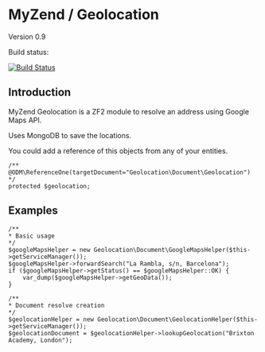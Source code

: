MyZend / Geolocation
=======
Version 0.9

Build status:

[![Build Status](https://travis-ci.org/m0t0r/MyZend_Geolocation.png?branch=master)](https://travis-ci.org/m0t0r/MyZend_Geolocation)


Introduction
------------

MyZend Geolocation is a ZF2 module to resolve an address using Google Maps API.

Uses MongoDB to save the locations.

You could add a reference of this objects from any of your entities.
```
/** @ODM\ReferenceOne(targetDocument="Geolocation\Document\Geolocation") */
protected $geolocation;
```

Examples
------------
```
/**
* Basic usage
*/
$googleMapsHelper = new Geolocation\Document\GoogleMapsHelper($this->getServiceManager());
$googleMapsHelper->forwardSearch("La Rambla, s/n, Barcelona");
if ($googleMapsHelper->getStatus() == $googleMapsHelper::OK) {
	var_dump($googleMapsHelper->getGeoData());
}
```

```
/**
* Document resolve creation
*/
$geolocationHelper = new Geolocation\Document\GeolocationHelper($this->getServiceManager());
$geolocationDocument = $geolocationHelper->lookupGeolocation("Brixton Academy, London");
```
